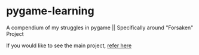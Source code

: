 # pygame-learning
A compendium of my struggles in pygame || Specifically around "Forsaken" Project

If you would like to see the main project, [refer here](https://github.com/boopdev/forsaken)
